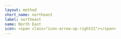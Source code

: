 ```yaml
---
layout: method
short_name: northeast
label: northeast
name: North East
icon: <span class="icon-arrow-up-right21"></span>
---
```


